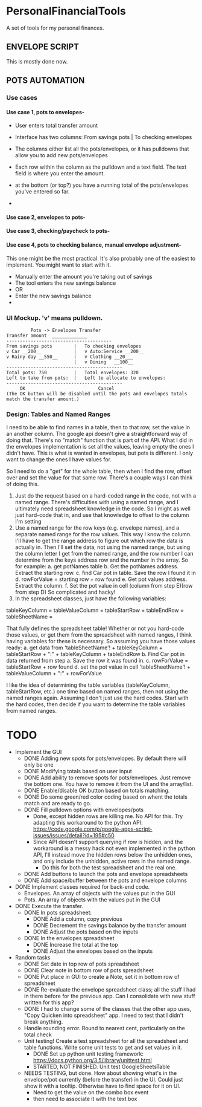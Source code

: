 # PersonalFinancialTools
A set of tools for my personal finances.

## ENVELOPE SCRIPT
This is mostly done now.

## POTS AUTOMATION
### Use cases
#### Use case 1, pots to envelopes-
* User enters total transfer amount
* Interface has two columns:
From savings pots    |   To checking envelopes

* The columns either list all the pots/envelopes, or it has pulldowns that allow you to add new pots/envelopes
* Each row within the column as the pulldown and a text field. The text field is where you enter the amount.
* at the bottom (or top?) you have a running total of the pots/envelopes you've entered so far.
* 

#### Use case 2, envelopes to pots-

#### Use case 3, checking/paycheck to pots-

#### Use case 4, pots to checking balance, manual envelope adjustment-
This one might be the most practical. It's also probably one of the easiest to implement. You might want to start with it.
* Manually enter the amount you're taking out of savings
* The tool enters the new savings balance
* OR
* Enter the new savings balance
* 

### UI Mockup. 'v' means pulldown.

```
         Pots -> Envelopes Transfer
Transfer amount  _____________
---------------------------------------
From savings pots        |   To checking envelopes
v Car __200__            |   v Auto:Service __200__
v Rainy day __550__      |   v Clothing __20___
                         |   v Dining   __100__
-------------------------------------------                         
Total pots: 750          |   Total envelopes: 320
Left to take from pots:  |   Left to allocate to envelopes: 
-------------------------------------------
     OK                           Cancel
(The OK button will be disabled until the pots and envelopes totals match the transfer amount.)
```
### Design: Tables and Named Ranges
I need to be able to find names in a table, then to that row, set the value in an another column.
The google api doesn't give a straightforward way of doing that. There's no "match" function that
is part of the API. What I did in the envelopes implementation is set all the values, leaving empty
the ones I didn't have. This is what is wanted in envelopes, but pots is different. I only want
to change the ones I have values for.

So I need to do a "get" for the whole table, then when I find the row, offset over and set the value for that
same row. There's a couple ways I can think of doing this.

1. Just do the request based on a hard-coded range in the code, not with a named range. There's difficulties with 
using a named range, and I ultimately need spreadsheet knowledge in the code. So I might as well just hard-code that in,
and use that knowledge to offset to the column I'm setting
2. Use a named range for the row keys (e.g. envelope names), and a separate named range for the row values. This way I know
the column. I'll have to get the range address to figure out which row the data is actually in. Then I'll set the data, not 
using the named range, but using the column letter I get from the named range, and the row number I can determine from the 
keys address row and the number in the array.
So for example:
    a. get potNames table
    b. Get the potNames address. Extract the starting row.
    c. find Car pot in table. Save the row I found it in
    d. rowForValue = starting row + row found
    e. Get pot values address. Extract the column.
    f. Set the pot value in cell (column from step E)(row from step D)
So complicated and hacky!
3. In the spreadsheet classes, just have the following variables:

tableKeyColumn = <column letter>
tableValueColumn = <column letter>
tableStartRow = <row number>
tableEndRow = <row number>
tableSheetName = <string>

That fully defines the spreadsheet table! Whether or not you hard-code those values, or get them from the spreadsheet with named ranges,
I think having variables for these is necessary. So assuming you have those values ready:
    a. get data from 'tableSheetName'! + tableKeyColumn + tableStartRow + ":" + tableKeyColumn + tableEndRow
    b. Find Car pot in data returned from step a. Save the row it was found in.
    c. rowForValue = tableStartRow + row found
    d. set the pot value in cell 'tableSheetName'! + tableValueColumn + ":" + rowForValue

I like the idea of determining the table variables (tableKeyColumn, tableStartRow, etc.) one time based on named ranges, then not
using the named ranges again. Assuming I don't just use the hard codes. Start with the hard codes, then decide if you want
to determine the table variables from named ranges.

# TODO
* Implement the GUI
  * DONE Adding new spots for pots/envelopes. By default there will only be one
  * DONE Modifying totals based on user input
  * DONE Add ability to remove spots for pots/envelopes. Just remove the bottom one. You have to remove it from the UI and the array/list.
  * DONE Enable/disable OK button based on totals matching. 
  * DONE Do some green/red color coding based on whent the totals match and are ready to go.
  * DONE Fill pulldown options with envelopes/pots
    * Done, except hidden rows are killing me. No API for this. Try adapting this workaround to the python API: https://code.google.com/p/google-apps-script-issues/issues/detail?id=195#c50
    * Since API doesn't support querying if row is hidden, and the workaround is a messy hack not even implemented in the python API, I'll instead move the hidden rows below the unhidden ones, and only include the unhidden, active rows in the named range.
      * Do this for both the test spreadsheet and the real one.
  * DONE Add buttons to launch the pots and envelope spreadsheets
  * DONE Add space/buffer between the pots and envelope columns
* DONE Implement classes required for back-end code.
  * Envelopes. An array of objects with the values put in the GUI
  * Pots. An array of objects with the values put in the GUI
* DONE Execute the transfer.
  * DONE In pots spreadsheet:
    * DONE Add a column, copy previous
    * DONE Decrement the savings balance by the transfer amount
    * DONE Adjust the pots based on the inputs
  * DONE In the envelopes spreadsheet
    * DONE Increase the total at the top
    * DONE Adjust the envelopes based on the inputs
* Random tasks
  * DONE Set date in top row of pots spreadsheet
  * DONE Clear note in bottom row of pots spreadsheet
  * DONE Put place in GUI to create a Note, set it in bottom row of spreadsheet
  * DONE Re-evaluate the envelope spreadsheet class; all the stuff I had in there before for the previous app. Can I consolidate with new stuff written for this app?
  * DONE I had to change some of the classes that the other app uses, "Copy Quicken into spreadsheet" app. I need to test that I didn't break anything.
  * Handle rounding error. Round to nearest cent, particularly on the total check
  * Unit testing! Create a test spreadsheet for all the spreadsheet and table functions. Write some unit tests to get and set values in it.
    * DONE Set up python unit testing framework: https://docs.python.org/3.5/library/unittest.html
    * STARTED, NOT FINISHED. Unit test GoogleSheetsTable
  * NEEDS TESTING, but done. How about showing what's in the envelope/pot currently (before the transfer) in the UI. Could just show it with a tooltip. Otherwise have to find space for it on UI.
    * Need to get the value on the combo box event
    * then need to associate it with the text box
